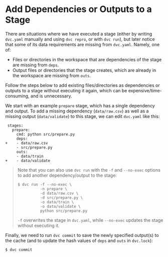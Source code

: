 # Add Dependencies or Outputs to a Stage

There are situations where we have executed a stage (either by writing
`dvc.yaml` manually and using `dvc repro`, or with `dvc run`), but later notice
that some of its data requirements are missing from `dvc.yaml`. Namely, one of:

- Files or directories in the <abbr>workspace</abbr> that are dependencies of
  the stage are missing from `deps`.
- Output files or directories that the stage creates, which are already in the
  workspace are missing from `outs`.

Follow the steps below to add existing files/directories as
<abbr>dependencies</abbr> or <abbr>outputs</abbr> to a stage without executing
it again, which can be expensive/time-consuming, and is unnecessary.

We start with an example `prepare` stage, which has a single dependency and
output. To add a missing dependency (`data/raw.csv`) as well as a missing output
(`data/validate`) to this stage, we can edit `dvc.yaml` like this:

```git
 stages:
   prepare:
     cmd: python src/prepare.py
     deps:
+    - data/raw.csv
     - src/prepare.py
     outs:
     - data/train
+    - data/validate
```

> Note that you can also use `dvc run` with the `-f` and `--no-exec` options to
> add another dependency/output to the stage:
>
> ```dvc
> $ dvc run -f --no-exec \
>           -n prepare \
>           -d data/raw.csv \
>           -d src/prepare.py \
>           -o data/train \
>           -o data/validate \
>           python src/prepare.py
> ```
>
> `-f` overwrites the stage in `dvc.yaml`, while `--no-exec` updates the stage
> without executing it.

Finally, we need to run `dvc commit` to save the newly specified output(s) to
the <abbr>cache</abbr> (and to update the hash values of `deps` and `outs` in
`dvc.lock`):

```dvc
$ dvc commit
```
